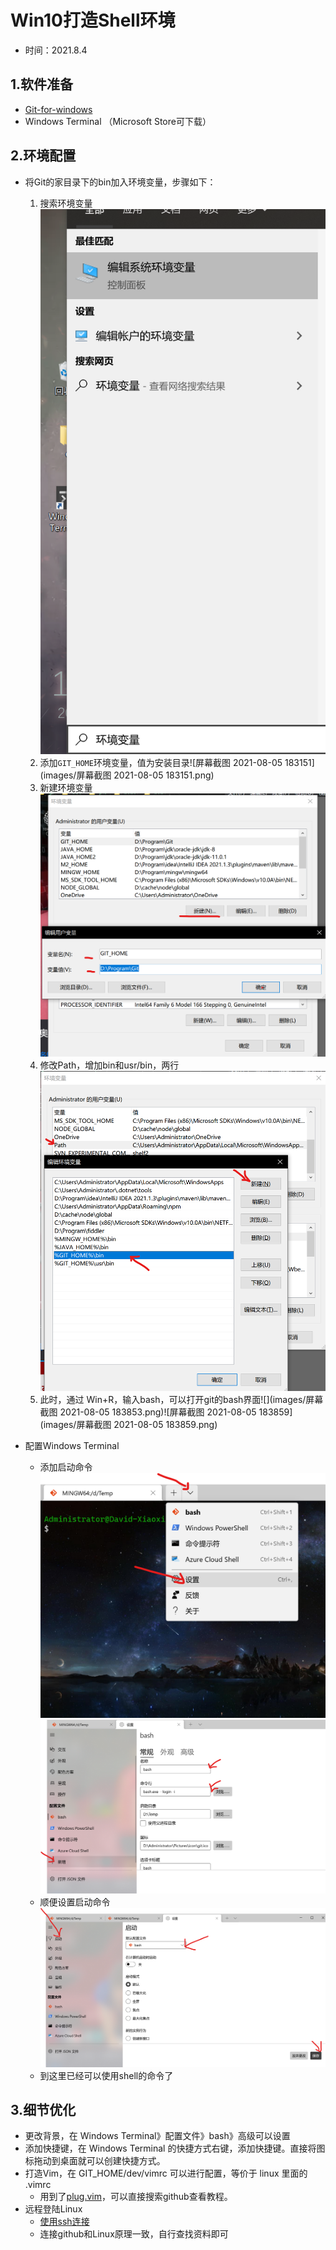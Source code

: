 # Win10打造Shell环境

- 时间：2021.8.4

## 1.软件准备

- [Git-for-windows](https://git-scm.com/download/win)
- Windows Terminal （Microsoft Store可下载）

## 2.环境配置

- 将Git的家目录下的bin加入环境变量，步骤如下：
  1. 搜索环境变量![image-20210805182908311](images/image-20210805182908311.png)
  2. 添加`GIT_HOME`环境变量，值为安装目录![屏幕截图 2021-08-05 183151](images/屏幕截图 2021-08-05 183151.png)
  3. 新建环境变量![image-20210805183516999](images/image-20210805183516999.png)
  4. 修改Path，增加bin和usr/bin，两行![image-20210805183634344](images/image-20210805183634344.png)
  5. 此时，通过 Win+R，输入bash，可以打开git的bash界面![](images/屏幕截图 2021-08-05 183853.png)![屏幕截图 2021-08-05 183859](images/屏幕截图 2021-08-05 183859.png)

- 配置Windows Terminal
  - 添加启动命令![image-20210805184219149](images/image-20210805184219149.png)![image-20210805184345204](images/image-20210805184345204.png)
  - 顺便设置启动命令![image-20210805184526044](images/image-20210805184526044.png)
  - 到这里已经可以使用shell的命令了

## 3.细节优化

- 更改背景，在 Windows Terminal》配置文件》bash》高级可以设置
- 添加快捷键，在 Windows Terminal 的快捷方式右键，添加快捷键。直接将图标拖动到桌面就可以创建快捷方式。
- 打造Vim，在 GIT_HOME/dev/vimrc 可以进行配置，等价于 linux 里面的 .vimrc
  - 用到了[plug.vim](https://github.com/junegunn/vim-plug)，可以直接搜索github查看教程。
- 远程登陆Linux
  - [使用ssh连接](https://gitee.com/help/articles/4181#article-header0)
  - 连接github和Linux原理一致，自行查找资料即可

